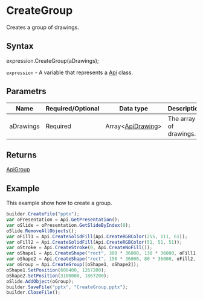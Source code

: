 # CreateGroup

Creates a group of drawings.

## Syntax

expression.CreateGroup(aDrawings);

`expression` - A variable that represents a [Api](../Api.md) class.

## Parametrs

| **Name** | **Required/Optional** | **Data type** | **Description** |
| ------------- | ------------- | ------------- | ------------- |
| aDrawings | Required | Array<[ApiDrawing](../../ApiDrawing/ApiDrawing.md)> | The array of drawings. |

## Returns

[ApiGroup](../../ApiGroup/ApiGroup.md)

## Example

This example show how to create a group.

```javascript
builder.CreateFile("pptx");
var oPresentation = Api.GetPresentation();
var oSlide = oPresentation.GetSlideByIndex(0);
oSlide.RemoveAllObjects();
var oFill1 = Api.CreateSolidFill(Api.CreateRGBColor(255, 111, 61));
var oFill2 = Api.CreateSolidFill(Api.CreateRGBColor(51, 51, 51));
var oStroke = Api.CreateStroke(0, Api.CreateNoFill());
var oShape1 = Api.CreateShape("rect", 300 * 36000, 130 * 36000, oFill1, oStroke);
var oShape2 = Api.CreateShape("rect", 150 * 36000, 80 * 36000, oFill2, oStroke);
var oGroup = Api.CreateGroup([oShape1, oShape2]);
oShape1.SetPosition(608400, 1267200);
oShape2.SetPosition(3100000, 1867200);
oSlide.AddObject(oGroup);
builder.SaveFile("pptx", "CreateGroup.pptx");
builder.CloseFile();
```
